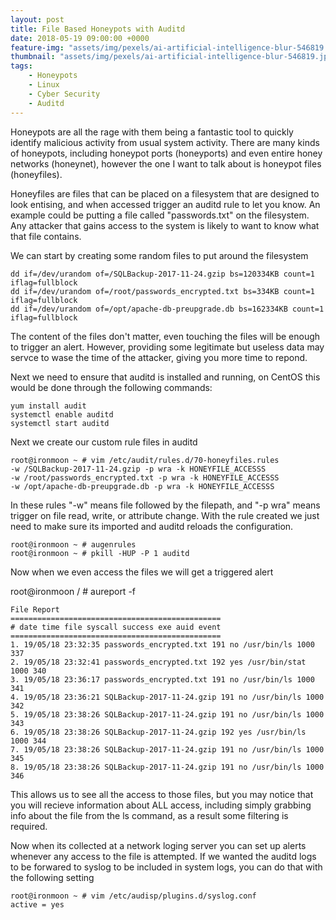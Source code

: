 ```yaml
---
layout: post
title: File Based Honeypots with Auditd
date: 2018-05-19 09:00:00 +0000
feature-img: "assets/img/pexels/ai-artificial-intelligence-blur-546819.jpg"
thumbnail: "assets/img/pexels/ai-artificial-intelligence-blur-546819.jpg"
tags:
    - Honeypots
    - Linux
    - Cyber Security
    - Auditd
---
```

Honeypots are all the rage with them being a fantastic tool to quickly identify malicious activity from usual system activity. There are many kinds of honeypots, including honeypot ports (honeyports) and even entire honey networks (honeynet), however the one I want to talk about is honeypot files (honeyfiles).

Honeyfiles are files that can be placed on a filesystem that are designed to look entising, and when accessed trigger an auditd rule to let you know. An example could be putting a file called "passwords.txt" on the filesystem. Any attacker that gains access to the system is likely to want to know what that file contains.

We can start by creating some random files to put around the filesystem

    dd if=/dev/urandom of=/SQLBackup-2017-11-24.gzip bs=120334KB count=1 iflag=fullblock
    dd if=/dev/urandom of=/root/passwords_encrypted.txt bs=334KB count=1 iflag=fullblock
    dd if=/dev/urandom of=/opt/apache-db-preupgrade.db bs=162334KB count=1 iflag=fullblock

The content of the files don't matter, even touching the files will be enough to trigger an alert. However, providing some legitimate but useless data may servce to wase the time of the attacker, giving you more time to repond.

Next we need to ensure that auditd is installed and running, on CentOS this would be done through the following commands:

    yum install audit
    systemctl enable auditd
    systemctl start auditd

Next we create our custom rule files in auditd

    root@ironmoon ~ # vim /etc/audit/rules.d/70-honeyfiles.rules
    -w /SQLBackup-2017-11-24.gzip -p wra -k HONEYFILE_ACCESSS
    -w /root/passwords_encrypted.txt -p wra -k HONEYFILE_ACCESSS
    -w /opt/apache-db-preupgrade.db -p wra -k HONEYFILE_ACCESSS

In these rules "-w" means file followed by the filepath, and "-p wra" means trigger on file read, write, or attribute change. With the rule created we just need to make sure its imported and auditd reloads the configuration.

    root@ironmoon ~ # augenrules
    root@ironmoon ~ # pkill -HUP -P 1 auditd

Now when we even access the files we will get a triggered alert

root@ironmoon / # aureport -f

    File Report
    ===============================================
    # date time file syscall success exe auid event
    ===============================================
    1. 19/05/18 23:32:35 passwords_encrypted.txt 191 no /usr/bin/ls 1000 337
    2. 19/05/18 23:32:41 passwords_encrypted.txt 192 yes /usr/bin/stat 1000 340
    3. 19/05/18 23:36:17 passwords_encrypted.txt 191 no /usr/bin/ls 1000 341
    4. 19/05/18 23:36:21 SQLBackup-2017-11-24.gzip 191 no /usr/bin/ls 1000 342
    5. 19/05/18 23:38:26 SQLBackup-2017-11-24.gzip 191 no /usr/bin/ls 1000 343
    6. 19/05/18 23:38:26 SQLBackup-2017-11-24.gzip 192 yes /usr/bin/ls 1000 344
    7. 19/05/18 23:38:26 SQLBackup-2017-11-24.gzip 191 no /usr/bin/ls 1000 345
    8. 19/05/18 23:38:26 SQLBackup-2017-11-24.gzip 191 no /usr/bin/ls 1000 346

This allows us to see all the access to those files, but you may notice that you will recieve information about ALL access, including simply grabbing info about the file from the ls command, as a result some filtering is required.

Now when its collected at a network loging server you can set up alerts whenever any access to the file is attempted. If we wanted the auditd logs to be forwared to syslog to be included in system logs, you can do that with the following setting

    root@ironmoon ~ # vim /etc/audisp/plugins.d/syslog.conf
    active = yes
